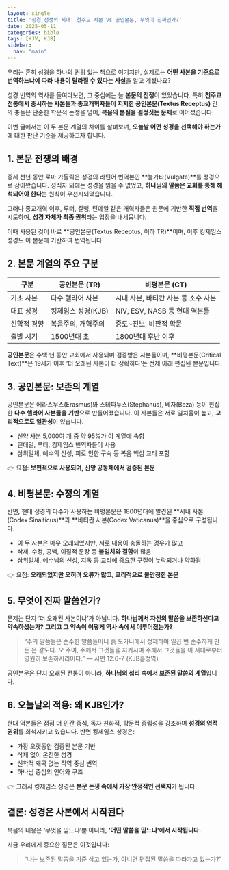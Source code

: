 ```yaml
---
layout: single
title: '성경 전쟁의 시대: 천주교 사본 vs 공인본문, 무엇이 진짜인가?'
date: 2025-05-11
categories: bible
tags: [KJV, KJB]
sidebar:
  nav: "main"
---
```


우리는 흔히 성경을 하나의 권위 있는 책으로 여기지만, 실제로는 **어떤 사본을 기준으로 번역하느냐에 따라 내용이 달라질 수 있다는 사실**을 알고 계셨나요?

성경 번역의 역사를 들여다보면, 그 중심에는 늘 **본문의 전쟁**이 있었습니다. 특히 **천주교 전통에서 중시하는 사본들과 종교개혁자들이 지지한 공인본문(Textus Receptus)** 간의 충돌은 단순한 학문적 논쟁을 넘어, **복음의 본질을 결정짓는 문제**로 이어졌습니다.

이번 글에서는 이 두 본문 계열의 차이를 살펴보며, **오늘날 어떤 성경을 선택해야 하는가**에 대한 판단 기준을 제공하고자 합니다.

## 1. 본문 전쟁의 배경

중세 천년 동안 로마 가톨릭은 성경의 라틴어 번역본인 **불가타(Vulgate)**를 정경으로 삼아왔습니다. 성직자 외에는 성경을 읽을 수 없었고, **하나님의 말씀은 교회를 통해 해석되어야 한다**는 원칙이 우선시되었습니다.

그러나 종교개혁 이후, 루터, 칼뱅, 틴데일 같은 개혁자들은 원문에 기반한 **직접 번역**을 시도하며, **성경 자체가 최종 권위**라는 입장을 내세웁니다.

이때 사용된 것이 바로 **공인본문(Textus Receptus, 이하 TR)**이며, 이후 킹제임스 성경도 이 본문에 기반하여 번역됩니다.

## 2. 본문 계열의 주요 구분

| 구분     | 공인본문 (TR)    | 비평본문 (CT)               |
| ------ | ------------ | ----------------------- |
| 기초 사본  | 다수 헬라어 사본    | 시내 사본, 바티칸 사본 등 소수 사본   |
| 대표 성경  | 킹제임스 성경(KJB) | NIV, ESV, NASB 등 현대 역본들 |
| 신학적 경향 | 복음주의, 개혁주의   | 중도\~진보, 비판적 학문          |
| 출발 시기  | 1500년대 초     | 1800년대 후반 이후            |

**공인본문**은 수백 년 동안 교회에서 사용되며 검증받은 사본들이며,
**비평본문(Critical Text)**은 19세기 이후 ‘더 오래된 사본이 더 정확하다’는 전제 아래 편집된 본문입니다.

## 3. 공인본문: 보존의 계열

공인본문은 에라스무스(Erasmus)와 스테파누스(Stephanus), 베자(Beza) 등이 편집한 **다수 헬라어 사본들을 기반**으로 만들어졌습니다. 이 사본들은 서로 일치율이 높고, **교리적으로도 일관성**이 있습니다.

* 신약 사본 5,000여 개 중 약 95%가 이 계열에 속함
* 틴데일, 루터, 킹제임스 번역자들이 사용
* 삼위일체, 예수의 신성, 피로 인한 구속 등 복음 핵심 교리 포함

👉 요점: **보편적으로 사용되며, 신앙 공동체에서 검증된 본문**

## 4. 비평본문: 수정의 계열

반면, 현대 성경의 다수가 사용하는 비평본문은 1800년대에 발견된 **시내 사본(Codex Sinaiticus)**과 **바티칸 사본(Codex Vaticanus)**을 중심으로 구성됩니다.

* 이 두 사본은 매우 오래되었지만, 서로 내용이 충돌하는 경우가 많고
* 삭제, 수정, 공백, 이질적 문장 등 **불일치와 결함**이 많음
* 삼위일체, 예수님의 신성, 지옥 등 교리에 중요한 구절이 누락되거나 약화됨

👉 요점: **오래되었지만 오히려 오류가 많고, 교리적으로 불안정한 본문**

## 5. 무엇이 진짜 말씀인가?

문제는 단지 ‘더 오래된 사본이냐’가 아닙니다.
**하나님께서 자신의 말씀을 보존하신다고 약속하셨는가?**
**그리고 그 약속이 어떻게 역사 속에서 이루어졌는가?**

> “주의 말씀들은 순수한 말씀들이니 흙 도가니에서 정제하여 일곱 번 순수하게 만든 은 같도다. 오 주여, 주께서 그것들을 지키시며 주께서 그것들을 이 세대로부터 영원히 보존하시리이다.”
> — 시편 12:6-7 (KJB흠정역)

공인본문은 단지 오래된 전통이 아니라, **하나님의 섭리 속에서 보존된 말씀의 계열**입니다.

## 6. 오늘날의 적용: 왜 KJB인가?

현대 역본들은 점점 더 인간 중심, 독자 친화적, 학문적 중립성을 강조하며 **성경의 영적 권위**를 희석시키고 있습니다. 반면 킹제임스 성경은:

* 가장 오랫동안 검증된 본문 기반
* 삭제 없이 온전한 성경
* 신학적 왜곡 없는 직역 중심 번역
* 하나님 중심의 언어와 구조

👉 그래서 킹제임스 성경은 **본문 논쟁 속에서 가장 안정적인 선택지**가 됩니다.

## 결론: 성경은 사본에서 시작된다

복음의 내용은 ‘무엇을 믿느냐’뿐 아니라,
**‘어떤 말씀을 믿느냐’에서 시작됩니다.**

지금 우리에게 중요한 질문은 이것입니다:

> “나는 보존된 말씀을 기준 삼고 있는가,
> 아니면 편집된 말씀을 따라가고 있는가?”
